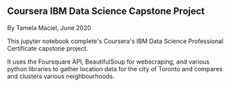 
## Coursera IBM Data Science Capstone Project

By Tamela Maciel, June 2020

This jupyter notebook complete's Coursera's IBM Data Science Professional Certificate capstone project.

It uses the Foursquare API, BeautifulSoup for webscraping, and various python libraries to gather location data for the city of Toronto and compares and clusters various neighbourhoods.